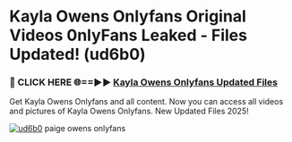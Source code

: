 # Kayla Owens Onlyfans Original Videos 0nlyFans Leaked - Files Updated! (ud6b0)

<h3>🔴 CLICK HERE 🌐==►► <a href="https://tinyurl.com/4seja8ks" rel="nofollow">Kayla Owens Onlyfans Updated Files</a></h3>

Get Kayla Owens Onlyfans and all content. Now you can access all videos and pictures of Kayla Owens Onlyfans. New Updated Files 2025!

[![ud6b0](https://i.imgur.com/EWjZXRe.gif)](https://tinyurl.com/4seja8ks)
paige owens onlyfans
